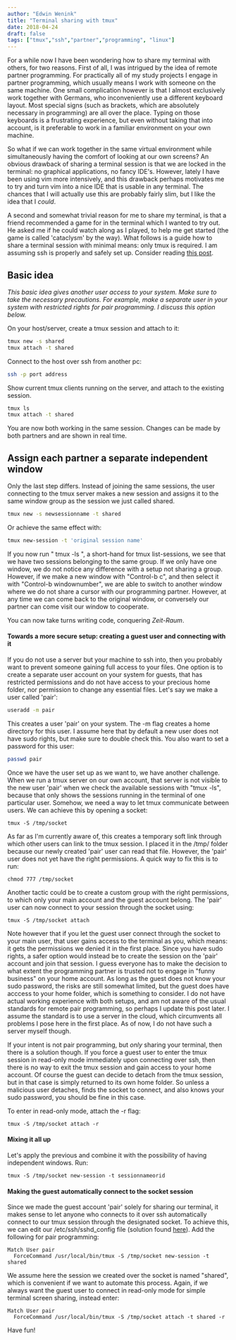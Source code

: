 ```yaml
---
author: "Edwin Wenink"
title: "Terminal sharing with tmux"
date: 2018-04-24
draft: false
tags: ["tmux","ssh","partner","programming", "linux"]
---
```


For a while now I have been wondering how to share my terminal with others, for two reasons.
First of all, I was intrigued by the idea of remote partner programming.
For practically all of my study projects I engage in partner programming, which usually means I work with someone on the same machine.
One small complication however is that I almost exclusively work together with Germans, who inconveniently use a different keyboard layout.
Most special signs (such as brackets, which are absolutely necessary in programming) are all over the place. 
Typing on those keyboards is a frustrating experience, but even without taking that into account, is it preferable to work in a familiar environment on your own machine.

So what if we can work together in the same virtual environment while simultaneously having the comfort of looking at our own screens? 
An obvious drawback of sharing a terminal session is that we are locked in the terminal: no graphical applications, no fancy IDE's. 
However, lately I have been using vim more intensively, and this drawback perhaps motivates me to try and turn vim into a nice IDE that is usable in any terminal.
The chances that I will actually use this are probably fairly slim, but I like the idea that I *could*.

A second and somewhat trivial reason for me to share my terminal, is that a friend recommended a game for in the terminal which I wanted to try out. He asked me if he could watch along as I played, to help me get started (the game is called 'cataclysm' by the way). 
What follows is a guide how to share a terminal session with minimal means: only tmux is required.
I am assuming ssh is properly and safely set up.
Consider reading [this post](https://edwinwenink.xyz/posts/3-ssh+tmux/).

## Basic idea

*This basic idea gives another user access to your system. Make sure to take the necessary precautions. For example, make a separate user in your system with restricted rights for pair programming. I discuss this option below.*

On your host/server, create a tmux session and attach to it:

```bash
tmux new -s shared
tmux attach -t shared
```

Connect to the host over ssh from another pc:

```bash
ssh -p port address
```

Show current tmux clients running on the server, and attach to the existing session.

```bash
tmux ls
tmux attach -t shared
```

You are now both working in the same session. Changes can be made by both partners and are shown in real time.

## Assign each partner a separate independent window

Only the last step differs. Instead of joining the same sessions, the user connecting to the tmux server makes a new session and assigns it to the same window group as the session we just called shared.

```bash
tmux new -s newsessionname -t shared
```

Or achieve the same effect with:

```bash
tmux new-session -t 'original session name'
```

If you now run " tmux -ls ", a short-hand for tmux list-sessions, we see that we have two sessions belonging to the same group. If we only have one window, we do not notice any difference with a setup not sharing a group. However, if we make a new window with "Control-b c", and then select it with "Control-b windownumber", we are able to switch to another window where we do not share a cursor with our programming partner. However, at any time we can come back to the original window, or conversely our partner can come visit our window to cooperate.

You can now take turns writing code, conquering *Zeit-Raum*.

#### Towards a more secure setup: creating a guest user and connecting with it

If you do not use a server but your machine to ssh into, then you probably want to prevent someone gaining full access to your files. One option is to create a separate user account on your system for guests, that has restricted permissions and do not have access to your precious home folder, nor permission to change any essential files. Let's say we make a user called 'pair':

```bash
useradd -m pair
```

This creates a user 'pair' on your system. The -m flag creates a home directory for this user. I assume here that by default a new user does not have sudo rights, but make sure to double check this. You also want to set a password for this user:

```bash
passwd pair
```

Once we have the user set up as we want to, we have another challenge. When we run a tmux server on our own account, that server is not visible to the new user 'pair' when we check the available sessions with "tmux -ls", because that only shows the sessions running in the terminal of one particular user. 
Somehow, we need a way to let tmux communicate between users. We can achieve this by opening a socket:

```
tmux -S /tmp/socket
```

As far as I'm currently aware of, this creates a temporary soft link through which other users can link to the tmux session. I placed it in the /tmp/ folder because our newly created 'pair' user can read that file. However, the 'pair' user does not yet have the right permissions. A quick way to fix this is to run:

```
chmod 777 /tmp/socket
```

Another tactic could be to create a custom group with the right permissions, to which only your main account and the guest account belong.
The 'pair' user can now connect to your session through the socket using:

```
tmux -S /tmp/socket attach
```

Note however that if you let the guest user connect through the socket to your main user, that user gains access to the terminal as you, which means: it gets the permissions we denied it in the first place. Since you have sudo rights, a safer option would instead be to create the session on the 'pair' account and join that session. I guess everyone has to make the decision to what extent the programming partner is trusted not to engage in "funny business" on your home account. As long as the guest does not know your sudo password, the risks are still somewhat limited, but the guest does have acccess to your home folder, which is something to consider. I do not have actual working experience with both setups, and am not aware of the usual standards for remote pair programming, so perhaps I update this post later. I assume the standard is to use a server in the cloud, which circumvents all problems I pose here in the first place. As of now, I do not have such a server myself though.

If your intent is not pair programming, but *only* sharing your terminal, then there is a solution though. If you force a guest user to enter the tmux session in read-only mode immediately upon connecting over ssh, then there is no way to exit the tmux session and gain access to your home account. Of course the guest can decide to detach from the tmux session, but in that case is simply returned to its own home folder. So unless a malicious user detaches, finds the socket to connect, and also knows your sudo password, you should be fine in this case.

To enter in read-only mode, attach the -r flag:

```
tmux -S /tmp/socket attach -r
```

#### Mixing it all up

Let's apply the previous and combine it with the possibility of having independent windows. Run:

```
tmux -S /tmp/socket new-session -t sessionnameorid
```

#### Making the guest automatically connect to the socket session

Since we made the guest account 'pair' solely for sharing our terminal, it makes sense to let anyone who connects to it over ssh automatically connect to our tmux session through the designated socket. To achieve this, we can edit our /etc/ssh/sshd_config file (solution found [here](http://consileonpl.github.io/2014/04/25/sharing-tmux-sessions)). Add the following for pair programming: 

```
Match User pair
  ForceCommand /usr/local/bin/tmux -S /tmp/socket new-session -t shared
```

We assume here the session we created over the socket is named "shared", which is convenient if we want to automate this process. 
Again, if we always want the guest user to connect in read-only mode for simple terminal screen sharing, instead enter:

```
Match User pair
  ForceCommand /usr/local/bin/tmux -S /tmp/socket attach -t shared -r
```

Have fun!

